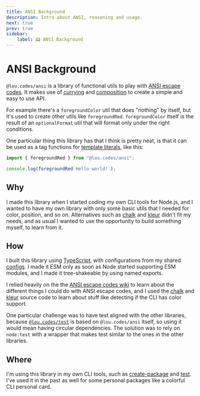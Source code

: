 ```yaml
---
title: ANSI Background
description: Intro about ANSI, reasoning and usage.
next: true
prev: true
sidebar:
    label: 📟 ANSI Background
---
```


# ANSI Background

`@lou.codes/ansi` is a library of functional utils to play with [ANSI escape
codes][ansi-escape-code]. It makes use of [currying][currying] and
[composition][composition] to create a simple and easy to use API.

For example there's a `foregroundColor` util that does "nothing" by itself, but
it's used to create other utils like `foregroundRed`. `foregroundColor` itself
is the result of an `optionalFormat` util that will format only under the right
conditions.

One particular thing this library has that I think is pretty neat, is that it
can be used as a tag functions for [template literals][template-literals], like
this:

```typescript
import { foregroundRed } from "@lou.codes/ansi";

console.log(foregroundRed`Hello world!`);
```

## Why

I made this library when I started coding my own CLI tools for Node.js, and I
wanted to have my own library with only some basic utils that I needed for
color, position, and so on. Alternatives such as [chalk][chalk] and
[kleur][kleur] didn't fit my needs, and as usual I wanted to use the opportunity
to build something myself, to learn from it.

## How

I built this library using [TypeScript][typescript], with configurations from my
shared [configs][configs]. I made it ESM only as soon as Node started supporting
ESM modules, and I made it tree-shakeable by using named exports.

I relied heavily on the the [ANSI escape codes wiki][ansi-escape-code] to learn
about the different things I could do with ANSI escape codes, and I used the
[chalk][chalk] and [kleur][kleur] source code to learn about stuff like
detecting if the CLI has color support.

One particular challenge was to have test aligned with the other libraries,
because [`@lou.codes/test`][test] is based on `@lou.codes/ansi` itself, so using
it would mean having circular dependencies. The solution was to rely on
`node:test` with a wrapper that makes test similar to the ones in the other
libraries.

## Where

I'm using this library in my own CLI tools, such as
[create-package][create-package] and [test][test]. I've used it in the past as
well for some personal packages like a colorful CLI personal card.

<!-- Reference -->

[ansi-escape-code]: https://en.wikipedia.org/wiki/ANSI_escape_code
[currying]: https://en.wikipedia.org/wiki/Currying
[composition]:
	https://en.wikipedia.org/wiki/Function_composition_(computer_science)
[chalk]: https://npm.im/chalk
[kleur]: https://npm.im/kleur
[configs]: ../lou_codes_configs/
[typescript]: https://npm.im/typescript
[create-package]: ../lou_codes_create_package/
[test]: ../lou_codes_test/
[template-literals]: https:/mdn.io/Template_literals
